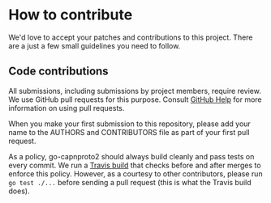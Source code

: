 # How to contribute

We'd love to accept your patches and contributions to this project. There are a
just a few small guidelines you need to follow.

## Code contributions

All submissions, including submissions by project members, require review. We
use GitHub pull requests for this purpose. Consult [GitHub Help][] for more
information on using pull requests.

When you make your first submission to this repository, please add your name to
the AUTHORS and CONTRIBUTORS file as part of your first pull request.

As a policy, go-capnproto2 should always build cleanly and pass tests on every
commit.  We run a [Travis build][] that checks before and after merges to
enforce this policy.  However, as a courtesy to other contributors, please run
`go test ./...` before sending a pull request (this is what the Travis
build does).

[GitHub Help]: https://help.github.com/articles/about-pull-requests/
[Travis build]: https://travis-ci.org/capnproto/go-capnproto2
